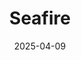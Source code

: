 ---
title: Seafire
fulltitle: Seafire
date: 2025-04-09
tags:
- 2025
characters: null
categories:
- machines & vehicles
- police & military
keywords:
- 2025
rgb: 238, 92, 81
url: /stories/vtol/
image: /images/fullres/vtol.jpg
caption: A Seafire VTOL nuclear fighter
---